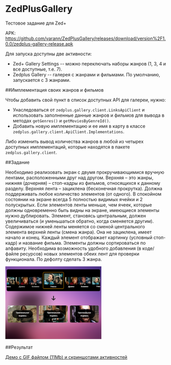 # ZedPlusGallery
Тестовое задание для Zed+

APK: https://github.com/varann/ZedPlusGallery/releases/download/version%2F1.0.0/zedplus-gallery-release.apk

Для запуска доступны две активности:
* Zed+ Gallery Settings -- можно переключать наборы жанров (1, 3, 4 и все доступные, т.е. 7).
* Zedplus Gallery -- галерея с жанрами и фильмами. По умолчанию, запускается с 3 жанрами.


##Имплементация своих жанров и фильмов

Чтобы добавить свой пункт в список доступных API для галереи, нужно:
* Унаследоваться от `zedplus.gallery.client.LinksApiClient` и использовать заполненные данные жанров и фильмов для вывода в методах `getGenres()` и `getMoviesByGenreId()`.
* Добавить новую имплементацию и ее имя в карту в классе `zedplus.gallery.client.ApiClient.Implementations`. 

Либо изменить вывод количества жанров в любой из четырех доступных имплементаций, которые находятся в пакете `zedplus.gallery.client`.


##Задание

Необходимо реализовать экран с двумя прокручивающимися вручную лентами, расположенными друг над другом. Верхняя – это жанры, нижняя (дочерняя) – стоп-кадры из фильмов, относящихся к данному разделу.
Верхняя лента – зациклена (бесконечная прокрутка). Должна поддерживать любое количество элементов (от одного). В спокойном состоянии на экране всегда 5 полностью видимых ячейки и 2 полускрытых. Если элементов ленты меньше, чем ячеек, которые должны одновременно быть видны на экране, имеющиеся элементы нужно дублировать.
Элемент, становясь центральным, должен увеличиваться (и уменьшаться обратно, когда сменяется другим).
Содержимое нижней ленты меняется со сменой центрального элемента верхней ленты (смена жанра). Она не зациклена, имеет начало и конец. Каждый элемент отображает картинку (условный стоп-кадр) и название фильма. Элементы должны сортироваться по алфавиту.
Необходима возможность удобного добавления (в коде/файле ресурсов) новых элементов обеих лент для проверки функционала. По дефолту сделать 3 жанра.

<img src="https://github.com/varann/ZedPlusGallery/raw/develop/images/task.png" width="300px" />


##Результат

[Демо с GIF файлом (11Mb) и скриншотами активностей](../develop/DEMO.md)
